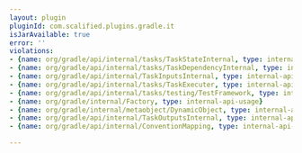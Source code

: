 ```yaml
---
layout: plugin
pluginId: com.scalified.plugins.gradle.it
isJarAvailable: true
error: ''
violations:
- {name: org/gradle/api/internal/tasks/TaskStateInternal, type: internal-api-usage}
- {name: org/gradle/api/internal/tasks/TaskDependencyInternal, type: internal-api-usage}
- {name: org/gradle/api/internal/TaskInputsInternal, type: internal-api-usage}
- {name: org/gradle/api/internal/tasks/TaskExecuter, type: internal-api-usage}
- {name: org/gradle/api/internal/tasks/testing/TestFramework, type: internal-api-usage}
- {name: org/gradle/internal/Factory, type: internal-api-usage}
- {name: org/gradle/internal/metaobject/DynamicObject, type: internal-api-usage}
- {name: org/gradle/api/internal/TaskOutputsInternal, type: internal-api-usage}
- {name: org/gradle/api/internal/ConventionMapping, type: internal-api-usage}

---
```

